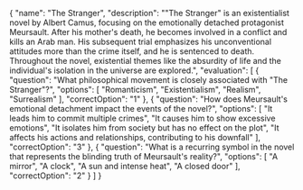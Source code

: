 {
  "name": "The Stranger",
  "description": "\"The Stranger\" is an existentialist novel by Albert Camus, focusing on the emotionally detached protagonist Meursault. After his mother's death, he becomes involved in a conflict and kills an Arab man. His subsequent trial emphasizes his unconventional attitudes more than the crime itself, and he is sentenced to death. Throughout the novel, existential themes like the absurdity of life and the individual's isolation in the universe are explored.",
  "evaluation": [
    {
      "question": "What philosophical movement is closely associated with \"The Stranger\"?",
      "options": [
        "Romanticism",
        "Existentialism",
        "Realism",
        "Surrealism"
      ],
      "correctOption": "1"
    },
    {
      "question": "How does Meursault's emotional detachment impact the events of the novel?",
      "options": [
        "It leads him to commit multiple crimes",
        "It causes him to show excessive emotions",
        "It isolates him from society but has no effect on the plot",
        "It affects his actions and relationships, contributing to his downfall"
      ],
      "correctOption": "3"
    },
    {
      "question": "What is a recurring symbol in the novel that represents the blinding truth of Meursault's reality?",
      "options": [
        "A mirror",
        "A clock",
        "A sun and intense heat",
        "A closed door"
      ],
      "correctOption": "2"
    }
  ]
}
